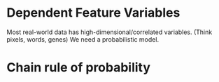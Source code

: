 # Dependent Feature Variables
Most real-world data has high-dimensional/correlated variables. (Think pixels, words, genes)
We need a probabilistic model. 

# Chain rule of probability 